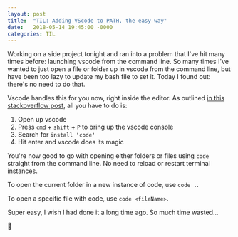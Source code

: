 ```yaml
---
layout: post
title:  "TIL: Adding VScode to PATH, the easy way"
date:   2018-05-14 19:45:00 -0000
categories: TIL
---
```

Working on a side project tonight and ran into a problem that I've hit many times before: launching vscode from the command line. So many times I've wanted to just open a file or folder up in vscode from the command line, but have been too lazy to update my bash file to set it. Today I found out: there's no need to do that.

Vscode handles this for you now, right inside the editor. As outlined [in this stackoverflow post](https://stackoverflow.com/a/36882426/7595951), all you have to do is:

1. Open up vscode
2. Press `cmd` + `shift` + `P` to bring up the vscode console
3. Search for `install 'code'`
4. Hit enter and vscode does its magic

You're now good to go with opening either folders or files using `code` straight from the command line. No need to reload or restart terminal instances.

To open the current folder in a new instance of code, use `code .`.

To open a specific file with code, use `code <fileName>`.

Super easy, I wish I had done it a long time ago. So much time wasted...

💚